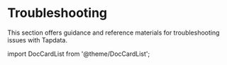 # Troubleshooting

This section offers guidance and reference materials for troubleshooting issues with Tapdata.

import DocCardList from '@theme/DocCardList';

<DocCardList />